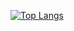 [![Top Langs](https://github-readme-stats.vercel.app/api/top-langs/?username=NUVXD&layout=compact&theme=radical&hide_title=true&card_width=500)](https://github.com/anuraghazra/github-readme-stats)